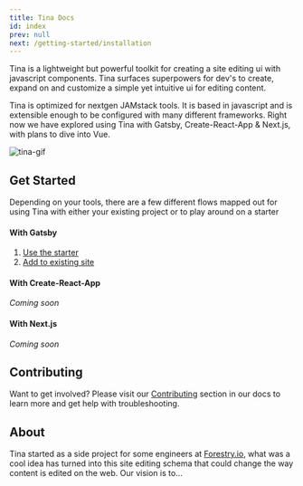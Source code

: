 ```yaml
---
title: Tina Docs
id: index
prev: null
next: /getting-started/installation
---
```


Tina is a lightweight but powerful toolkit for creating a site editing ui with javascript components. Tina surfaces superpowers for dev's to create, expand on and customize a simple yet intuitive ui for editing content.

Tina is optimized for nextgen JAMstack tools. It is based in javascript and is extensible enough to be configured with many different frameworks. Right now we have explored using Tina with Gatsby, Create-React-App & Next.js, with plans to dive into Vue.

![tina-gif](/img/temporary_show_tina.gif)

## Get Started

Depending on your tools, there are a few different flows mapped out for using Tina with either your existing project or to play around on a starter

#### With Gatsby

1. [Use the starter](/docs/gatsby/quickstart)
2. [Add to existing site](gatsby/manual-setup)

#### With Create-React-App

_Coming soon_

#### With Next.js

_Coming soon_

## Contributing

Want to get involved? Please visit our [Contributing]() section in our docs to learn more and get help with troubleshooting.

## About

Tina started as a side project for some engineers at [Forestry.io](), what was a cool idea has turned into this site editing schema that could change the way content is edited on the web. Our vision is to...
